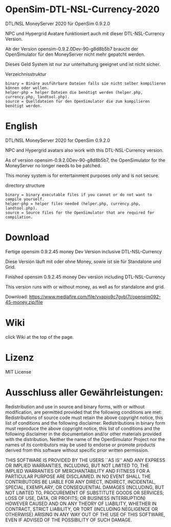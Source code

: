# OpenSim-DTL-NSL-Currency-2020
DTL/NSL MoneyServer 2020 für OpenSim 0.9.2.0

NPC und Hypergrid Avatare funktioniert auch mit dieser DTL-NSL-Currency Version.

Ab der Version opensim-0.9.2.0Dev-90-g8d8b5b7 braucht der OpenSimulator für den MoneyServer nicht mehr gepatcht werden.

Dieses Geld System ist nur zur unterhaltung geeignet und ist nicht sicher.

Verzeichnisstruktur

    binary = Binäre ausführbare Dateien falls sie nicht selber kompilieren können oder wollen.
    helper-php = helper Dateien die benötigt werden (helper.php, currency.php, landtool.php).
    source = Quelldateien für den OpenSimulator die zum kompilieren benötigt werden.

# English
DTL/NSL MoneyServer 2020 for OpenSim 0.9.2.0

NPC and Hypergrid avatars also work with this DTL-NSL-Currency version.

As of version opensim-0.9.2.0Dev-90-g8d8b5b7, the OpenSimulator for the MoneyServer no longer needs to be patched. 

This money system is for entertainment purposes only and is not secure.

directory structure

    binary = binary executable files if you cannot or do not want to compile yourself.
    helper-php = helper files needed (helper.php, currency.php, landtool.php).
    source = Source files for the OpenSimulator that are required for compilation.


# Download
Fertige opensim 0.9.2.45 money Dev Version inclusive DTL-NSL-Currency 

Diese Version läuft mit oder ohne Money, sowie ist sie für Standalone und Grid.

Finished opensim 0.9.2.45 money Dev version including DTL-NSL-Currency

This version runs with or without money, as well as for standalone and grid.

Download: https://www.mediafire.com/file/vvapjo9c7gvbl7l/opensim092-45-money.zip/file

# Wiki
click Wiki at the top of the page.

# Lizenz
MIT License
    
# Ausschluss aller Gewährleistungen:
Redistribution and use in source and binary forms, with or without
modification, are permitted provided that the following conditions are met:
Redistributions of source code must retain the above copyright
notice, this list of conditions and the following disclaimer.
Redistributions in binary form must reproduce the above copyright
notice, this list of conditions and the following disclaimer in the
documentation and/or other materials provided with the distribution.
Neither the name of the OpenSimulator Project nor the
names of its contributors may be used to endorse or promote products
derived from this software without specific prior written permission.


THIS SOFTWARE IS PROVIDED BY THE USERS ``AS IS'' AND ANY
 EXPRESS OR IMPLIED WARRANTIES, INCLUDING, BUT NOT LIMITED TO, THE IMPLIED
WARRANTIES OF MERCHANTABILITY AND FITNESS FOR A PARTICULAR PURPOSE ARE
DISCLAIMED. IN NO EVENT SHALL THE CONTRIBUTORS BE LIABLE FOR ANY
DIRECT, INDIRECT, INCIDENTAL, SPECIAL, EXEMPLARY, OR CONSEQUENTIAL DAMAGES
(INCLUDING, BUT NOT LIMITED TO, PROCUREMENT OF SUBSTITUTE GOODS OR SERVICES;
LOSS OF USE, DATA, OR PROFITS; OR BUSINESS INTERRUPTION) HOWEVER CAUSED AND
ON ANY THEORY OF LIABILITY, WHETHER IN CONTRACT, STRICT LIABILITY, OR TORT
(INCLUDING NEGLIGENCE OR OTHERWISE) ARISING IN ANY WAY OUT OF THE USE OF THIS
SOFTWARE, EVEN IF ADVISED OF THE POSSIBILITY OF SUCH DAMAGE.

